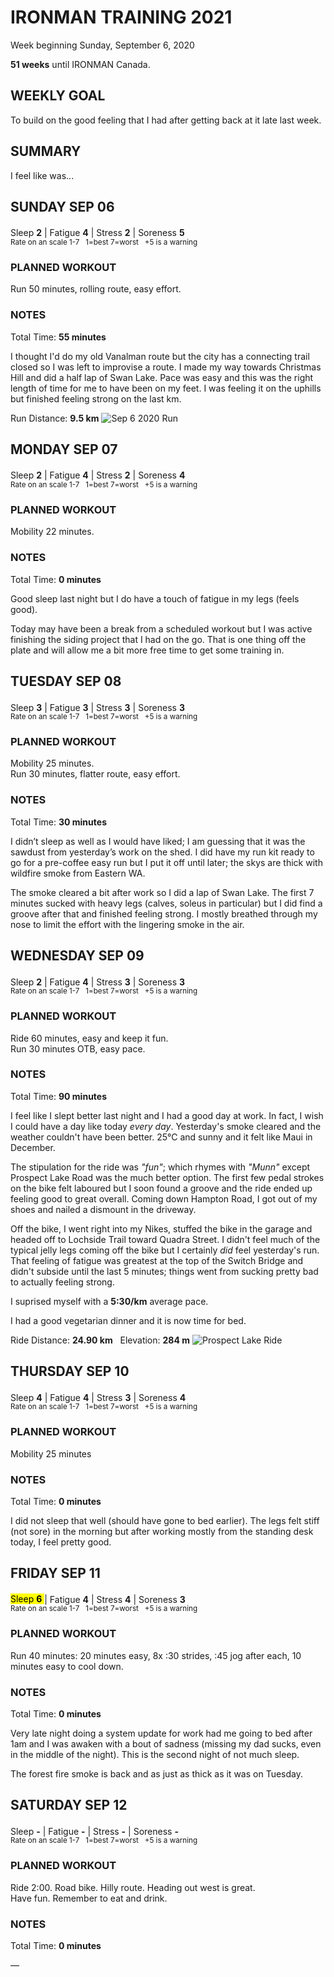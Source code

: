 # IRONMAN TRAINING 2021
Week beginning Sunday, September 6, 2020

**51 weeks** until IRONMAN Canada.

## WEEKLY GOAL
To build on the good feeling that I had after getting back at it late last week.

## SUMMARY
I feel like was... <!--OVERTRAINING|ON THE EDGE|STAYING CONSISTENT|LAGGING A BIT-->


<!---->
## SUNDAY SEP 06
Sleep **2** | Fatigue **4** | Stress **2** | Soreness **5** 
<sup><br />Rate on an scale 1-7 &nbsp; 1=best 7=worst &nbsp; +5 is a warning</sup>

### PLANNED WORKOUT
Run 50 minutes, rolling route, easy effort.

### NOTES
Total Time: **55 minutes**

I thought I'd do my old Vanalman route but the city has a 
connecting trail closed so I was left to improvise a route. 
I made my way towards Christmas Hill and did a half lap of 
Swan  Lake.  Pace was easy and this was the right length of 
time for me to have been on my feet.  I was feeling it on 
the uphills but finished feeling strong on the last km.

Run Distance: **9.5 km**
![Sep 6 2020 Run](/assets/png/IMG_0313.png)

<!---->
## MONDAY SEP 07
Sleep **2** | Fatigue **4** | Stress **2** | Soreness **4** 
<sup><br />Rate on an scale 1-7 &nbsp; 1=best 7=worst &nbsp; +5 is a warning</sup>

### PLANNED WORKOUT
Mobility 22 minutes.

### NOTES
Total Time: **0 minutes**

Good sleep last night but I do have a touch of fatigue in my 
legs (feels good).

Today may have been a break from a scheduled workout but I was 
active finishing the siding project that I had on the go. 
That is one thing off the plate and will allow me a bit more 
free time to get some training in.

<!---->
## TUESDAY SEP 08
Sleep **3** | Fatigue **3** | Stress **3** | Soreness **3** 
<sup><br />Rate on an scale 1-7 &nbsp; 1=best 7=worst &nbsp; +5 is a warning</sup>

### PLANNED WORKOUT
Mobility 25 minutes.  
Run 30 minutes, flatter route, easy effort.

### NOTES
Total Time: **30 minutes**

I didn’t sleep as well as I would have liked; I am guessing 
that it was the sawdust from yesterday’s work on the shed.  I 
did have my run kit ready to go for a pre-coffee easy run but 
I put it off until later; the skys are thick with wildfire 
smoke from Eastern WA.

The smoke cleared a bit after work so I did a lap of Swan Lake. 
The first 7 minutes sucked with heavy legs (calves, soleus in 
particular) but I did find a groove after that and finished 
feeling strong.  I mostly breathed through my nose to limit 
the effort with the lingering smoke in the air.

<!---->
## WEDNESDAY SEP 09
Sleep **2** | Fatigue **4** | Stress **3** | Soreness **3** 
<sup><br />Rate on an scale 1-7 &nbsp; 1=best 7=worst &nbsp; +5 is a warning</sup>

### PLANNED WORKOUT
Ride 60 minutes, easy and keep it fun.  
Run 30 minutes OTB, easy pace.

### NOTES
Total Time: **90 minutes**

I feel  like I slept better last night and I had a good day at 
work. In fact, I wish I could have a day like today _every day_. 
Yesterday's smoke cleared and the weather couldn't have been 
better.  25&#8451; and sunny and it felt like Maui in December.

The stipulation for the ride was _"fun"_; which rhymes with 
_"Munn"_ except Prospect Lake Road was the much better option. 
The first few pedal strokes on the bike felt laboured but I 
soon found a groove and the ride ended up feeling good to 
great overall. Coming down Hampton Road, I got out of my shoes 
and nailed a dismount in the driveway.

<!---->
Off the bike, I went right into my Nikes, stuffed the bike in 
the garage and headed off to Lochside Trail toward Quadra 
Street. I didn't feel much of the typical jelly legs coming 
off the bike but I certainly _did_ feel yesterday's run. That 
feeling of fatigue was greatest at the top of the Switch 
Bridge and didn't subside until the last 5 minutes; things 
went from sucking pretty bad to actually feeling strong.
 
I suprised myself with a **5:30/km** average pace.

I had a good vegetarian dinner and it is now time for bed.

Ride Distance: **24.90 km** &nbsp; Elevation: **284 m**
![Prospect Lake Ride](/assets/png/IMG_2796.png "Ride Sep 8 2020")

<!---->
## THURSDAY SEP 10
Sleep **4** | Fatigue **4** | Stress **3** | Soreness **4** 
<sup><br />Rate on an scale 1-7 &nbsp; 1=best 7=worst &nbsp; +5 is a warning</sup>

### PLANNED WORKOUT
Mobility 25 minutes

### NOTES
Total Time: **0 minutes**

I did not sleep that well (should have gone to bed earlier). 
The legs felt stiff (not sore) in the morning but after working 
mostly from the standing desk today, I feel pretty good.

<!---->
## FRIDAY SEP 11
<mark> Sleep **6** </mark>| Fatigue **4** | Stress **4** | Soreness **3** 
<sup><br />Rate on an scale 1-7 &nbsp; 1=best 7=worst &nbsp; +5 is a warning</sup>

### PLANNED WORKOUT
Run 40 minutes: 20 minutes easy, 8x :30 strides, :45 jog after 
each, 10 minutes easy to cool down.

### NOTES
Total Time: **0 minutes**

Very late night doing a system update for work had me going to 
bed after 1am and I was awaken with a bout of sadness (missing 
my dad sucks, even in the middle of the night).  This is the 
second night of not much sleep.

The forest fire smoke is back and as just as thick as it was 
on Tuesday.


<!---->
## SATURDAY SEP 12
Sleep **-** | Fatigue **-** | Stress **-** | Soreness **-** 
<sup><br />Rate on an scale 1-7 &nbsp; 1=best 7=worst &nbsp; +5 is a warning</sup>

### PLANNED WORKOUT
Ride 2:00. Road bike. Hilly route. Heading out west is great.   
Have fun. Remember to eat and drink.

### NOTES
Total Time: **0 minutes**

&mdash; 


<!---->
